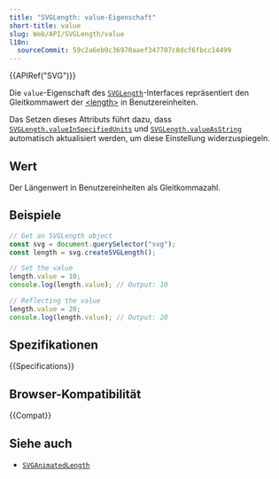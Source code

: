 ```yaml
---
title: "SVGLength: value-Eigenschaft"
short-title: value
slug: Web/API/SVGLength/value
l10n:
  sourceCommit: 59c2a6eb9c36970aaef347707c8dcf6fbcc14499
---
```


{{APIRef("SVG")}}

Die `value`-Eigenschaft des [`SVGLength`](/de/docs/Web/API/SVGLength)-Interfaces repräsentiert den Gleitkommawert der [\<length>](/de/docs/Web/SVG/Content_type#length) in Benutzereinheiten.

Das Setzen dieses Attributs führt dazu, dass [`SVGLength.valueInSpecifiedUnits`](/de/docs/Web/API/SVGLength/valueInSpecifiedUnits) und [`SVGLength.valueAsString`](/de/docs/Web/API/SVGLength/valueAsString) automatisch aktualisiert werden, um diese Einstellung widerzuspiegeln.

## Wert

Der Längenwert in Benutzereinheiten als Gleitkommazahl.

## Beispiele

```js
// Get an SVGLength object
const svg = document.querySelector("svg");
const length = svg.createSVGLength();

// Set the value
length.value = 10;
console.log(length.value); // Output: 10

// Reflecting the value
length.value = 20;
console.log(length.value); // Output: 20
```

## Spezifikationen

{{Specifications}}

## Browser-Kompatibilität

{{Compat}}

## Siehe auch

- [`SVGAnimatedLength`](/de/docs/Web/API/SVGAnimatedLength)
